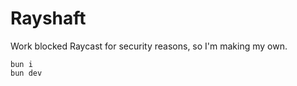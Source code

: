 # Rayshaft

Work blocked Raycast for security reasons, so I'm making my own.

```
bun i
bun dev
```

